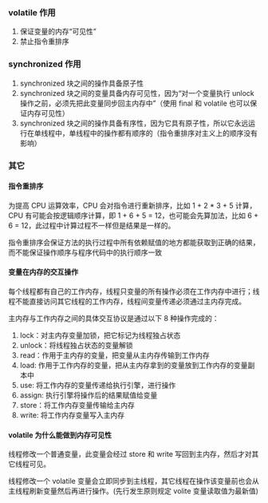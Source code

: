 ### volatile 作用
1. 保证变量的内存“可见性”
2. 禁止指令重排序

### synchronized 作用
1. synchronized 块之间的操作具备原子性
2. synchronized 块之间的变量具备内存可见性，因为“对一个变量执行 unlock 操作之前，必须先把此变量同步回主内存中”（使用 final 和 volatile 也可以保证内存可见性）
3. synchronized 块之间的操作具备有序性，因为它具有原子性，所以它永远运行在单线程中，单线程中的操作都有顺序的（指令重排序对主义上的顺序没有影响）


### 其它
#### 指令重排序

为提高 CPU 运算效率，CPU 会对指令进行重新排序，比如 1 + 2 * 3 + 5 计算，CPU 有可能会按逻辑顺序计算，即 1 + 6 + 5 = 12，也可能会先算加法，比如 6 + 6 = 12，此过程中计算过程不一样但是结果是一样的。

指令重排序会保证方法的执行过程中所有依赖赋值的地方都能获取到正确的结果，而不能保证操作顺序与程序代码中的执行顺序一致

#### 变量在内存的交互操作

每个线程都有自己的工作内存，线程只变量的所有操作必须在工作内存中进行；线程不能直接访问其它线程的工作内存，线程间变量传递必须通过主内存完成。

主内存与工作内存之间的具体交互协议是通过以下 8 种操作完成的：

1. lock：对主内存变量加锁，把它标记为线程独占状态
2. unlock：将线程独占状态的变量解锁
3. read：作用于主内存的变量，把变量从主内存传输到工作内存
4. load: 作用于工作内存的变量，把从主内存拿到的变量放到工作内存的变量副本中
5. use: 将工作内存的变量传递给执行引擎，进行操作
6. assign: 执行引擎将操作后的结果赋值给变量
7. store：将工作内存变量传输给主内存
8. write: 将工作内存变量写入主内存

#### volatile 为什么能做到内存可见性
线程修改一个普通变量，此变量会经过 store 和 write 写回到主内存，然后才对其它线程可见。

线程修改一个 volatile 变量会立即同步到主线程，其它线程在操作该变量前也会从主线程刷新变量然后再进行操作。(先行发生原则规定 volite 变量读取值为最新值)


